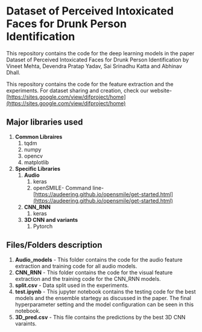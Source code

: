 # Dataset of Perceived Intoxicated Faces for Drunk Person Identification
This repository contains the code for the deep learning models in the paper Dataset of Perceived Intoxicated Faces for Drunk Person Identification by Vineet Mehta, Devendra Pratap Yadav, Sai Srinadhu Katta and Abhinav Dhall.

This repository contains the code for the feature extraction and the experiments. For dataset sharing and creation, check our website-[https://sites.google.com/view/difproject/home](https://sites.google.com/view/difproject/home)
## Major libraries used
1. **Common Libraires**
    1. tqdm
    2. numpy
    3. opencv
    4. matplotlib
3. **Specific Libraries**
    1. **Audio**
        1. keras
        2. openSMILE- Command line- [https://audeering.github.io/opensmile/get-started.html](https://audeering.github.io/opensmile/get-started.html)
    3. **CNN_RNN**
        1. keras
    4. **3D CNN and  variants**
        1. Pytorch
   
## Files/Folders description
1. **Audio_models** - This folder contains the code for the audio feature extraction and training code for all audio models.
2. **CNN_RNN** - This folder contains the code for the visual feature extraction and the training code for the CNN_RNN models.
3. **split.csv** - Data split used in the experiments. 
4. **test.ipynb** - This jupyter notebook contains the testing code for the best models and the ensemble startegy as discussed in the paper. The final hyperparameter setting and the model configuration can be seen in this notebook. 
5. **3D_pred.csv** - This file contains the predictions by the best 3D CNN varaints. 



